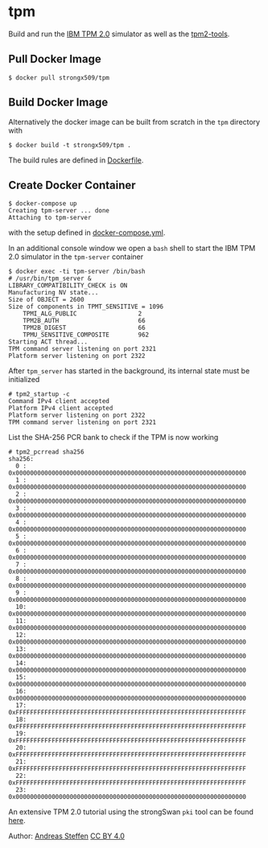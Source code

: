 # tpm 

Build and run the [IBM TPM 2.0][IBM_TPM2] simulator as well as the [tpm2-tools][TPM2_TOOLS]. 

[IBM_TPM2]:   https://sourceforge.net/projects/ibmswtpm2/ 
[TPM2_TOOLS]: https://github.com/tpm2-software/tpm2-tools

## Pull Docker Image

```
$ docker pull strongx509/tpm
```

## Build Docker Image

Alternatively the docker image can be built from scratch in the `tpm` directory with
```console
$ docker build -t strongx509/tpm .
```
The build rules are defined in [Dockerfile](Dockerfile).

## Create Docker Container

```console
$ docker-compose up
Creating tpm-server ... done
Attaching to tpm-server

```
with the setup defined in [docker-compose.yml](docker-compose.yml).

In an additional console window we open a `bash` shell to start the IBM TPM 2.0 simulator in the `tpm-server` container
```console
$ docker exec -ti tpm-server /bin/bash
# /usr/bin/tpm_server &
LIBRARY_COMPATIBILITY_CHECK is ON
Manufacturing NV state...
Size of OBJECT = 2600
Size of components in TPMT_SENSITIVE = 1096
    TPMI_ALG_PUBLIC                 2
    TPM2B_AUTH                      66
    TPM2B_DIGEST                    66
    TPMU_SENSITIVE_COMPOSITE        962
Starting ACT thread...
TPM command server listening on port 2321
Platform server listening on port 2322
```
After `tpm_server` has started in the background, its internal state must be initialized
```console
# tpm2_startup -c 
Command IPv4 client accepted
Platform IPv4 client accepted
Platform server listening on port 2322
TPM command server listening on port 2321
```
List the SHA-256 PCR bank to check if the TPM is now working
```console
# tpm2_pcrread sha256
sha256:
  0 : 0x0000000000000000000000000000000000000000000000000000000000000000
  1 : 0x0000000000000000000000000000000000000000000000000000000000000000
  2 : 0x0000000000000000000000000000000000000000000000000000000000000000
  3 : 0x0000000000000000000000000000000000000000000000000000000000000000
  4 : 0x0000000000000000000000000000000000000000000000000000000000000000
  5 : 0x0000000000000000000000000000000000000000000000000000000000000000
  6 : 0x0000000000000000000000000000000000000000000000000000000000000000
  7 : 0x0000000000000000000000000000000000000000000000000000000000000000
  8 : 0x0000000000000000000000000000000000000000000000000000000000000000
  9 : 0x0000000000000000000000000000000000000000000000000000000000000000
  10: 0x0000000000000000000000000000000000000000000000000000000000000000
  11: 0x0000000000000000000000000000000000000000000000000000000000000000
  12: 0x0000000000000000000000000000000000000000000000000000000000000000
  13: 0x0000000000000000000000000000000000000000000000000000000000000000
  14: 0x0000000000000000000000000000000000000000000000000000000000000000
  15: 0x0000000000000000000000000000000000000000000000000000000000000000
  16: 0x0000000000000000000000000000000000000000000000000000000000000000
  17: 0xFFFFFFFFFFFFFFFFFFFFFFFFFFFFFFFFFFFFFFFFFFFFFFFFFFFFFFFFFFFFFFFF
  18: 0xFFFFFFFFFFFFFFFFFFFFFFFFFFFFFFFFFFFFFFFFFFFFFFFFFFFFFFFFFFFFFFFF
  19: 0xFFFFFFFFFFFFFFFFFFFFFFFFFFFFFFFFFFFFFFFFFFFFFFFFFFFFFFFFFFFFFFFF
  20: 0xFFFFFFFFFFFFFFFFFFFFFFFFFFFFFFFFFFFFFFFFFFFFFFFFFFFFFFFFFFFFFFFF
  21: 0xFFFFFFFFFFFFFFFFFFFFFFFFFFFFFFFFFFFFFFFFFFFFFFFFFFFFFFFFFFFFFFFF
  22: 0xFFFFFFFFFFFFFFFFFFFFFFFFFFFFFFFFFFFFFFFFFFFFFFFFFFFFFFFFFFFFFFFF
  23: 0x0000000000000000000000000000000000000000000000000000000000000000
```

An extensive TPM 2.0 tutorial using the strongSwan `pki` tool can be found [here][CYBER].

[CYBER]: https://github.com/strongX509/cyber/blob/master/Operating_Systems/Platform_Security.md

Author:  [Andreas Steffen][AS] [CC BY 4.0][CC]

[AS]: mailto:andreas.steffen@strongsec.net
[CC]: http://creativecommons.org/licenses/by/4.0/

